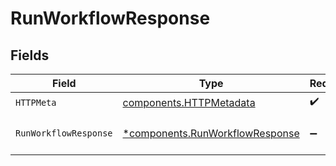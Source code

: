 # RunWorkflowResponse


## Fields

| Field                                                                             | Type                                                                              | Required                                                                          | Description                                                                       |
| --------------------------------------------------------------------------------- | --------------------------------------------------------------------------------- | --------------------------------------------------------------------------------- | --------------------------------------------------------------------------------- |
| `HTTPMeta`                                                                        | [components.HTTPMetadata](../../models/components/httpmetadata.md)                | :heavy_check_mark:                                                                | N/A                                                                               |
| `RunWorkflowResponse`                                                             | [*components.RunWorkflowResponse](../../models/components/runworkflowresponse.md) | :heavy_minus_sign:                                                                | The workflow instance                                                             |